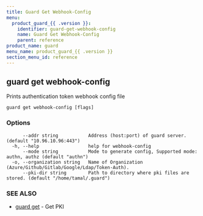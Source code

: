 ```yaml
---
title: Guard Get Webhook-Config
menu:
  product_guard_{{ .version }}:
    identifier: guard-get-webhook-config
    name: Guard Get Webhook-Config
    parent: reference
product_name: guard
menu_name: product_guard_{{ .version }}
section_menu_id: reference
---
```

## guard get webhook-config

Prints authentication token webhook config file

```
guard get webhook-config [flags]
```

### Options

```
      --addr string           Address (host:port) of guard server. (default "10.96.10.96:443")
  -h, --help                  help for webhook-config
      --mode string           Mode to generate config, Supported mode: authn, authz (default "authn")
  -o, --organization string   Name of Organization (Azure/Github/Gitlab/Google/Ldap/Token-Auth).
      --pki-dir string        Path to directory where pki files are stored. (default "/home/tamal/.guard")
```

### SEE ALSO

* [guard get](/docs/reference/guard_get.md)	 - Get PKI

